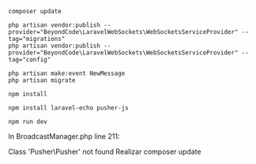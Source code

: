 ```
composer update

php artisan vendor:publish --provider="BeyondCode\LaravelWebSockets\WebSocketsServiceProvider" --tag="migrations"
php artisan vendor:publish --provider="BeyondCode\LaravelWebSockets\WebSocketsServiceProvider" --tag="config"

php artisan make:event NewMessage
php artisan migrate

npm install

npm install laravel-echo pusher-js

npm run dev
```

In BroadcastManager.php line 211:
                                   
Class 'Pusher\Pusher' not found
Realizar composer update
